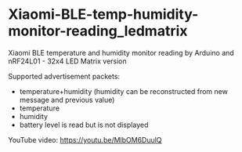 # Xiaomi-BLE-temp-humidity-monitor-reading_ledmatrix
Xiaomi BLE temperature and humidity monitor reading by Arduino and nRF24L01 - 32x4 LED Matrix version

Supported advertisement packets:

- temperature+humidity (humidity can be reconstructed from new message and previous value)
- temperature
- humidity
- battery level is read but is not displayed

YouTube video: https://youtu.be/MlbOM6DuulQ

